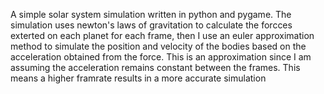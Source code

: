 A simple solar system simulation written in python and pygame. The simulation uses newton's laws of gravitation to calculate the forcces exterted on each planet for each frame, then I use an euler approximation method to simulate the position and velocity of the bodies based on the acceleration obtained from the force. This is an approximation since I am assuming the acceleration remains constant between the frames. This means a higher framrate results in a more accurate simulation
